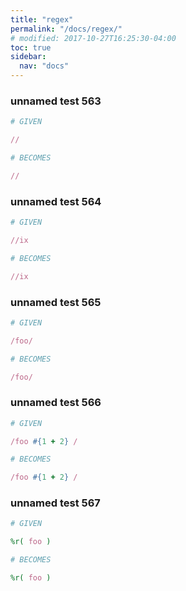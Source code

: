 ```yaml
---
title: "regex"
permalink: "/docs/regex/"
# modified: 2017-10-27T16:25:30-04:00
toc: true
sidebar:
  nav: "docs"
---
```

### unnamed test 563
```ruby
# GIVEN

//

```
```ruby
# BECOMES

//
```
### unnamed test 564
```ruby
# GIVEN

//ix

```
```ruby
# BECOMES

//ix
```
### unnamed test 565
```ruby
# GIVEN

/foo/

```
```ruby
# BECOMES

/foo/
```
### unnamed test 566
```ruby
# GIVEN

/foo #{1 + 2} /

```
```ruby
# BECOMES

/foo #{1 + 2} /
```
### unnamed test 567
```ruby
# GIVEN

%r( foo )

```
```ruby
# BECOMES

%r( foo )
```
